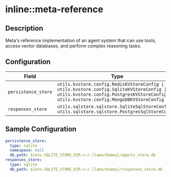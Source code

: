 # inline::meta-reference

## Description

Meta's reference implementation of an agent system that can use tools, access vector databases, and perform complex reasoning tasks.

## Configuration

| Field | Type | Required | Default | Description |
|-------|------|----------|---------|-------------|
| `persistence_store` | `utils.kvstore.config.RedisKVStoreConfig \| utils.kvstore.config.SqliteKVStoreConfig \| utils.kvstore.config.PostgresKVStoreConfig \| utils.kvstore.config.MongoDBKVStoreConfig` | No | sqlite |  |
| `responses_store` | `utils.sqlstore.sqlstore.SqliteSqlStoreConfig \| utils.sqlstore.sqlstore.PostgresSqlStoreConfig` | No | sqlite |  |

## Sample Configuration

```yaml
persistence_store:
  type: sqlite
  namespace: null
  db_path: ${env.SQLITE_STORE_DIR:=~/.llama/dummy}/agents_store.db
responses_store:
  type: sqlite
  db_path: ${env.SQLITE_STORE_DIR:=~/.llama/dummy}/responses_store.db

```

